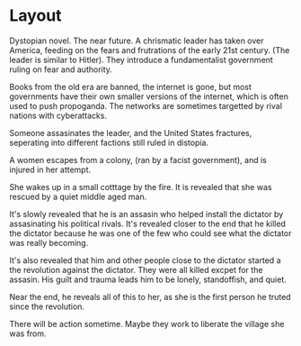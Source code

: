 # Layout 

Dystopian novel. The near future. A chrismatic leader has taken over America, feeding on the fears and frutrations of the early 21st century. (The leader is similar to Hitler). They introduce a fundamentalist government ruling on fear and authority.

Books from the old era are banned, the internet is gone, but most governments have their own smaller versions of the internet, which is often used to push propoganda. The networks are sometimes targetted by rival nations with cyberattacks.

Someone assasinates the leader, and the United States fractures, seperating into different factions still ruled in distopia.

A women escapes from a colony, (ran by a facist government), and is injured in her attempt. 

She wakes up in a small cotttage by the fire. It is revealed that she was rescued by a quiet middle aged man.

It's slowly revealed that he is an assasin who helped install the dictator by assasinating his political rivals. It's revealed closer to the end that he killed the dictator because he was one of the few who could see what the dictator was really becoming.

It's also revealed that him and other people close to the dictator started a the revolution against the dictator. They were all killed excpet for the assasin. His guilt and trauma leads him to be lonely, standoffish, and quiet.

Near the end, he reveals all of this to her, as she is the first person he truted since the revolution.

There will be action sometime. Maybe they work to liberate the village she was from.
